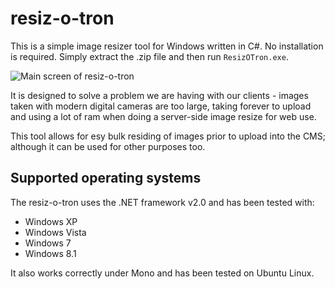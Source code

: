 # resiz-o-tron
This is a simple image resizer tool for Windows written in C#. No installation is required. Simply extract the .zip file and then run `ResizOTron.exe`.

![Main screen of resiz-o-tron](https://raw.githubusercontent.com/wiki/Karmabunny/resiz-o-tron/images/main_screen.png)

It is designed to solve a problem we are having with our clients - images taken with modern
digital cameras are too large, taking forever to upload and using a lot of ram when doing a server-side
image resize for web use.

This tool allows for esy bulk residing of images prior to upload into the CMS; although it can be used for other
purposes too.


## Supported operating systems

The resiz-o-tron uses the .NET framework v2.0 and has been tested with:
- Windows XP
- Windows Vista
- Windows 7
- Windows 8.1

It also works correctly under Mono and has been tested on Ubuntu Linux.
